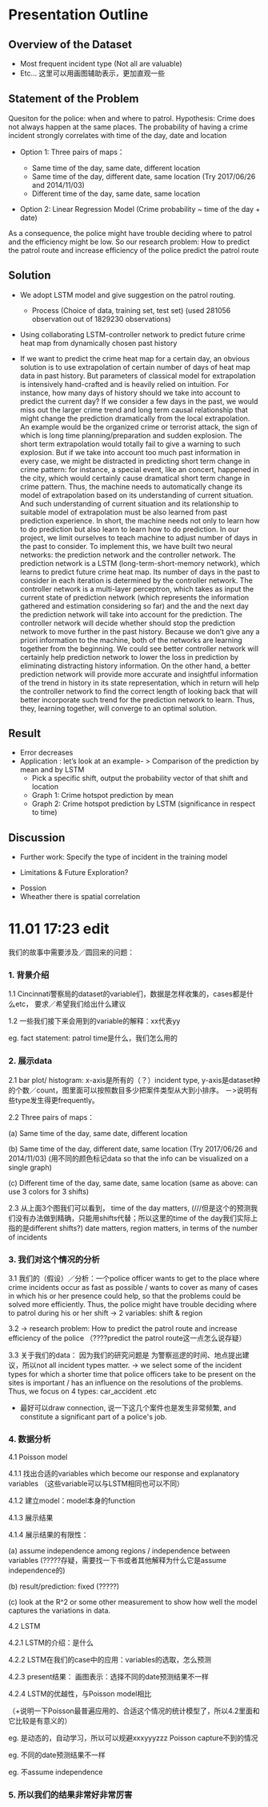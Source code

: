 # Presentation Outline
## Overview of the Dataset  
- Most frequent incident type (Not all are valuable) 
- Etc… 
这里可以用画图辅助表示，更加直观一些

## Statement of the Problem 
Quesiton for the police: when and where to patrol. 
Hypothesis: Crime does not always happen at the same places. The probability of having a crime incident strongly correlates with time of the day, date and location

- Option 1: Three pairs of maps：
  - Same time of the day, same date, different location 
  - Same time of the day, different date, same location (Try 2017/06/26 and 2014/11/03)
  - Different time of the day, same date, same location
  
- Option 2: Linear Regression Model (Crime probability ~ time of the day + date)

As a consequence, the police might have trouble deciding where to patrol and the efficiency might be low.
So our research problem: How to predict the patrol route and increase efficiency of the police
predict the patrol route

## Solution 
- We adopt LSTM model and give suggestion on the patrol routing.
  - Process (Choice of data, training set, test set) (used 281056 observation out of 1829230 observations)

- Using collaborating LSTM-controller network to predict future crime heat map from dynamically chosen past history


 - If we want to predict the crime heat map for a certain day, an obvious solution is to use extrapolation of certain number of days of heat map data in past history. But parameters of classical model for extrapolation is intensively hand-crafted and is heavily relied on intuition.  For instance, how many days of history should we take into account to predict the current day? If we consider a few days in the past, we would miss out the larger crime trend and long term causal relationship that might change the prediction dramatically from the local extrapolation. An example would be the organized crime or terrorist attack, the sign of which is long time planning/preparation and sudden explosion. The short term extrapolation would totally fail to give a warning to such explosion. But if we take into account too much past information in every case, we might be distracted in predicting short term change in crime pattern: for instance, a special event, like an concert, happened in the city, which would certainly cause dramatical short term change in crime pattern. Thus, the machine needs to automatically change its model of extrapolation based on its understanding of current situation. And such understanding of current situation and its relationship to suitable model of extrapolation must be also learned from past prediction experience. In short, the machine needs not only to learn how to do prediction but also learn to learn how to do prediction. In our project, we limit ourselves to teach machine to adjust number of days in the past to consider. To implement this, we have built two neural networks: the prediction network and the controller network. The prediction network is a LSTM (long-term-short-memory network), which learns to predict future crime heat map. Its number of days in the past to consider in each iteration is determined by the controller network. The controller network is a multi-layer perceptron, which takes as input the current state of prediction network (which represents the information gathered and estimation considering so far) and the and the next day the prediction network will take into account for the prediction. The controller network will decide whether should stop the prediction network to move further in the past history. Because we don’t give any a priori information to the machine, both of the networks are learning together from the beginning. We could see better controller network will certainly help prediction network to lower the loss in prediction by eliminating distracting history information. On the other hand, a better prediction network will provide more accurate and insightful information of the trend in history in its state representation, which in return will help the controller network to find the correct length of looking back that will better incorporate such trend for the prediction network to learn. Thus, they, learning together, will converge to an optimal solution.
  
## Result 
- Error decreases 
- Application : let’s look at an example- > Comparison of the prediction by mean and by LSTM 
    - Pick a specific shift, output the probability vector of that shift and location 
    - Graph 1: Crime hotspot prediction by mean 
    - Graph 2: Crime hotspot prediction by LSTM (significance in respect to time)
    
## Discussion 
- Further work: Specify the type of incident in the training model 

+ Limitations & Future Exploration?

- Possion 
- Wheather there is spatial correlation







# 11.01 17:23 edit
我们的故事中需要涉及／圆回来的问题：

### 1. 背景介绍
1.1 Cincinnati警察局的dataset的variable们，数据是怎样收集的，cases都是什么etc， 要求／希望我们给出什么建议

1.2 一些我们接下来会用到的variable的解释：xx代表yy

eg. fact statement: patrol time是什么，我们怎么用的

### 2. 展示data
2.1 bar plot/ histogram: x-axis是所有的（？）incident type, y-axis是dataset种的个数／count，图里面可以按照数目多少把案件类型从大到小排序。
－>说明有些type发生得更frequently。

2.2 Three pairs of maps：

  (a) Same time of the day, same date, different location
  
  (b) Same time of the day, different date, same location (Try 2017/06/26 and 2014/11/03) (用不同的颜色标记data so that the info can be visualized on a single graph)
  
  (c) Different time of the day, same date, same location (same as above: can use 3 colors for 3 shifts)

2.3 从上面3个图我们可以看到，
time of the day matters, (///但是这个的预测我们没有办法做到精确，只能用shifts代替；所以这里的time of the day我们实际上指的是different shifts?)
date matters, 
region matters, in terms of the number of incidents

### 3. 我们对这个情况的分析
3.1 我们的（假设）／分析：一个police officer wants to get to the place where crime incidents occur as fast as possible / wants to cover as many of cases in which his or her presence could help, so that the problems could be solved more efficiently.
Thus, the police might have trouble deciding where to patrol during his or her shift
-> 2 variables: shift & region

3.2 -> research problem: How to predict the patrol route and increase efficiency of the police
（????predict the patrol route这一点怎么说存疑）

3.3 关于我们的data：
因为我们的研究问题是 为警察巡逻的时间、地点提出建议，所以not all incident types matter.
-> we select some of the incident types for which a shorter time that police officers take to be present on the sites is important / has an influence on the resolutions of the problems. 
Thus, we focus on 4 types: car_accident .etc
+ 最好可以draw connection, 说一下这几个案件也是发生非常频繁, and constitute a significant part of a police's job.

### 4. 数据分析
4.1 Poisson model 

4.1.1 找出合适的variables which become our response and explanatory variables
（这些variable可以与LSTM相同也可以不同）

4.1.2 建立model：model本身的function

4.1.3 展示结果

4.1.4 展示结果的有限性：

(a) assume independence among regions / independence between variables (?????存疑，需要找一下书或者其他解释为什么它是assume independence的)

(b) result/prediction: fixed (?????)

(c) look at the R^2 or some other measurement to show how well the model captures the variations in data.

4.2 LSTM

4.2.1 LSTM的介绍：是什么

4.2.2 LSTM在我们的case中的应用：variables的选取，怎么预测

4.2.3 present结果：
画图表示：选择不同的date预测结果不一样

4.2.4 LSTM的优越性，与Poisson model相比

（+说明一下Poisson最普遍应用的、合适这个情况的统计模型了，所以4.2里面和它比较是有意义的）

eg. 是动态的，自动学习，所以可以规避xxxyyyzzz Poisson capture不到的情况

eg. 不同的date预测结果不一样

eg. 不assume independence

### 5. 所以我们的结果非常好非常厉害
